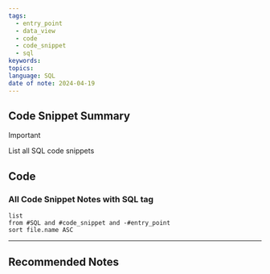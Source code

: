 ```yaml
---
tags:
  - entry_point
  - data_view
  - code
  - code_snippet
  - sql
keywords: 
topics: 
language: SQL
date of note: 2024-04-19
---
```


## Code Snippet Summary

>[!important]
>List all SQL code snippets


## Code

### All Code Snippet Notes with SQL tag

```dataview
list
from #SQL and #code_snippet and -#entry_point 
sort file.name ASC
```





-----------
##  Recommended Notes

